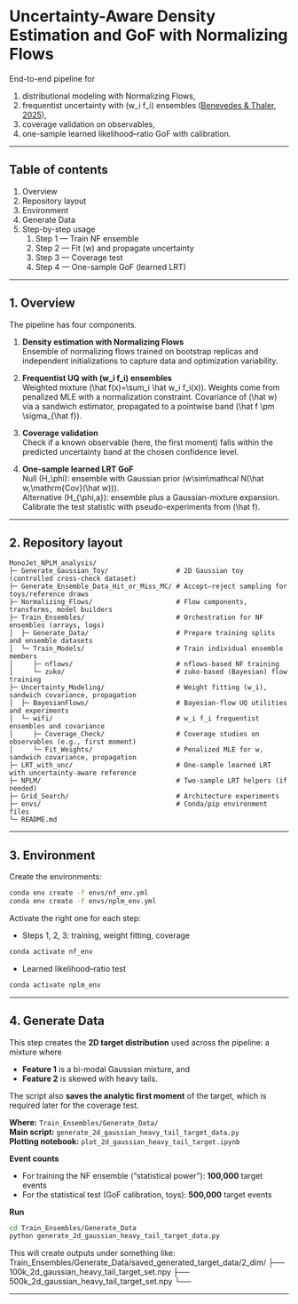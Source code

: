 # Uncertainty-Aware Density Estimation and GoF with Normalizing Flows

End-to-end pipeline for
1) distributional modeling with Normalizing Flows,
2) frequentist uncertainty with \(w_i f_i\) ensembles
   ([Benevedes & Thaler, 2025](https://arxiv.org/abs/2506.00113)),
3) coverage validation on observables,
4) one-sample learned likelihood–ratio GoF with calibration.

---

## Table of contents

1. Overview
2. Repository layout
3. Environment
4. Generate Data
5. Step-by-step usage
   1. Step 1 — Train NF ensemble
   2. Step 2 — Fit \(w\) and propagate uncertainty
   3. Step 3 — Coverage test
   4. Step 4 — One-sample GoF (learned LRT)

---

## 1. Overview

The pipeline has four components.

1. **Density estimation with Normalizing Flows**  
   Ensemble of normalizing flows trained on bootstrap replicas and independent initializations to capture data and optimization variability.

2. **Frequentist UQ with \(w_i f_i\) ensembles**  
   Weighted mixture \(\hat f(x)=\sum_i \hat w_i f_i(x)\). Weights come from penalized MLE with a normalization constraint. Covariance of \(\hat w\) via a sandwich estimator, propagated to a pointwise band \(\hat f \pm \sigma_{\hat f}\).

3. **Coverage validation**  
   Check if a known observable (here, the first moment) falls within the predicted uncertainty band at the chosen confidence level.

4. **One-sample learned LRT GoF**  
   Null \(H_\phi\): ensemble with Gaussian prior \(w\sim\mathcal N(\hat w,\mathrm{Cov}(\hat w))\).  
   Alternative \(H_{\phi,a}\): ensemble plus a Gaussian-mixture expansion.  
   Calibrate the test statistic with pseudo-experiments from \(\hat f\).

---

## 2. Repository layout

```text
MonoJet_NPLM_analysis/
├─ Generate_Gaussian_Toy/                 # 2D Gaussian toy (controlled cross-check dataset)
├─ Generate_Ensemble_Data_Hit_or_Miss_MC/ # Accept–reject sampling for toys/reference draws
├─ Normalizing_Flows/                     # Flow components, transforms, model builders
├─ Train_Ensembles/                       # Orchestration for NF ensembles (arrays, logs)
│  ├─ Generate_Data/                      # Prepare training splits and ensemble datasets
│  └─ Train_Models/                       # Train individual ensemble members
│     ├─ nflows/                          # nflows-based NF training
│     └─ zuko/                            # zuko-based (Bayesian) flow training
├─ Uncertainty_Modeling/                  # Weight fitting (w_i), sandwich covariance, propagation
│  ├─ BayesianFlows/                      # Bayesian-flow UQ utilities and experiments
│  └─ wifi/                               # w_i f_i frequentist ensembles and covariance
│     ├─ Coverage_Check/                  # Coverage studies on observables (e.g., first moment)
│     └─ Fit_Weights/                     # Penalized MLE for w, sandwich covariance, propagation
├─ LRT_with_unc/                          # One-sample learned LRT with uncertainty-aware reference
├─ NPLM/                                  # Two-sample LRT helpers (if needed)
├─ Grid_Search/                           # Architecture experiments
├─ envs/                                  # Conda/pip environment files
└─ README.md
```

---

## 3. Environment

Create the environments:
```bash
conda env create -f envs/nf_env.yml
conda env create -f envs/nplm_env.yml
```
Activate the right one for each step:
- Steps 1, 2, 3: training, weight fitting, coverage
```bash
conda activate nf_env
```
- Learned likelihood–ratio test
```bash
conda activate nplm_env
```

---

## 4. Generate Data

This step creates the **2D target distribution** used across the pipeline: a mixture where
- **Feature 1** is a bi-modal Gaussian mixture, and  
- **Feature 2** is skewed with heavy tails.

The script also **saves the analytic first moment** of the target, which is required later for the coverage test.

**Where:** `Train_Ensembles/Generate_Data/`  
**Main script:** `generate_2d_gaussian_heavy_tail_target_data.py`  
**Plotting notebook:** `plot_2d_gaussian_heavy_tail_target.ipynb`

**Event counts**
- For training the NF ensemble (“statistical power”): **100,000** target events
- For the statistical test (GoF calibration, toys): **500,000** target events

**Run**
```bash
cd Train_Ensembles/Generate_Data
python generate_2d_gaussian_heavy_tail_target_data.py
```

This will create outputs under something like:
Train_Ensembles/Generate_Data/saved_generated_target_data/2_dim/
├── 100k_2d_gaussian_heavy_tail_target_set.npy
├── 500k_2d_gaussian_heavy_tail_target_set.npy
└── <file with analytic first moment used for coverage>

---